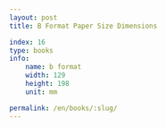 ```yaml
---
layout: post
title: B Format Paper Size Dimensions

index: 16
type: books
info:
    name: b format
    width: 129
    height: 198
    unit: mm

permalink: /en/books/:slug/
---
```



